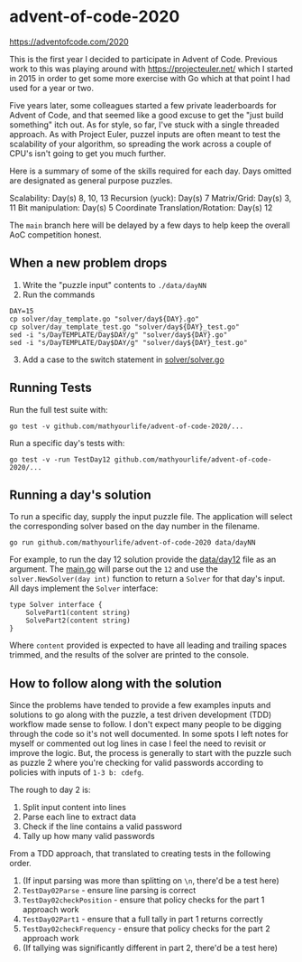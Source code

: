 # advent-of-code-2020
https://adventofcode.com/2020

This is the first year I decided to participate in Advent of Code.  Previous
work to this was playing around with https://projecteuler.net/ which
I started in 2015 in order to get some more exercise with Go which at that
point I had used for a year or two.

Five years later, some colleagues started a few private leaderboards
for Advent of Code, and that seemed like a good excuse to
get the "just build something" itch out.  As for style, so far, I've stuck
with a single threaded approach.  As with Project Euler, puzzel inputs
are often meant to test the scalability of your algorithm, so spreading
the work across a couple of CPU's isn't going to get you much further.

Here is a summary of some of the skills required for each day.  Days omitted
are designated as general purpose puzzles.

Scalability: Day(s) 8, 10, 13
Recursion (yuck): Day(s) 7
Matrix/Grid: Day(s) 3, 11
Bit manipulation: Day(s) 5
Coordinate Translation/Rotation: Day(s) 12

The `main` branch here will be delayed by a few days to help keep the
overall AoC competition honest.

## When a new problem drops

1. Write the "puzzle input" contents to `./data/dayNN`
2. Run the commands
```
DAY=15
cp solver/day_template.go "solver/day${DAY}.go"
cp solver/day_template_test.go "solver/day${DAY}_test.go"
sed -i "s/DayTEMPLATE/Day$DAY/g" "solver/day${DAY}.go"
sed -i "s/DayTEMPLATE/Day$DAY/g" "solver/day${DAY}_test.go"
```
3. Add a case to the switch statement in [solver/solver.go](solver/solver.go)

## Running Tests

Run the full test suite with:

```
go test -v github.com/mathyourlife/advent-of-code-2020/...
```

Run a specific day's tests with:

```
go test -v -run TestDay12 github.com/mathyourlife/advent-of-code-2020/...
```

## Running a day's solution

To run a specific day, supply the input puzzle file.  The application will
select the corresponding solver based on the day number in the filename.

```
go run github.com/mathyourlife/advent-of-code-2020 data/dayNN
```

For example, to run the day 12 solution provide the [data/day12](data/day12)
file as an argument.  The [main.go](main.go) will parse out the `12` and
use the `solver.NewSolver(day int)` function to return a `Solver` for
that day's input.  All days implement the `Solver` interface:

```
type Solver interface {
	SolvePart1(content string)
	SolvePart2(content string)
}
```

Where `content` provided is expected to have all leading and trailing
spaces trimmed, and the results of the solver are printed to the console.

## How to follow along with the solution

Since the problems have tended to provide a few examples inputs and solutions
to go along with the puzzle, a test driven development (TDD) workflow
made sense to follow.  I don't expect many people to be digging through the
code so it's not well documented.  In some spots I left notes for
myself or commented out log lines in case I feel the need to revisit
or improve the logic.  But, the process is generally to start with the
puzzle such as puzzle 2 where you're checking for valid passwords
according to policies with inputs of `1-3 b: cdefg`.

The rough to day 2 is:

1. Split input content into lines
2. Parse each line to extract data
3. Check if the line contains a valid password
4. Tally up how many valid passwords

From a TDD approach, that translated to creating tests in the following order.

1. (If input parsing was more than splitting on `\n`, there'd be a test here)
2. `TestDay02Parse` - ensure line parsing is correct
3. `TestDay02checkPosition` - ensure that policy checks for the part 1 approach work
4. `TestDay02Part1` - ensure that a full tally in part 1 returns correctly
5. `TestDay02checkFrequency` - ensure that policy checks for the part 2 approach work
6. (If tallying was significantly different in part 2, there'd be a test here)
